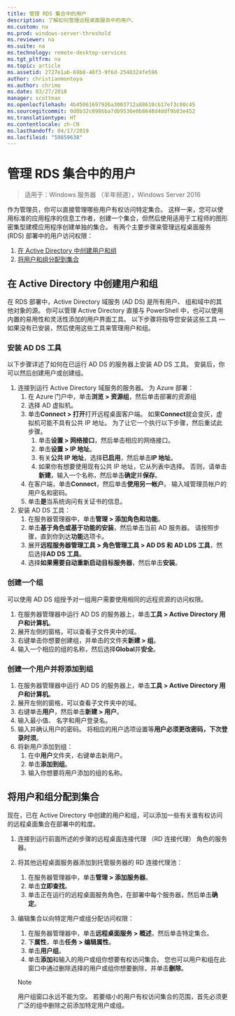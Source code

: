 ```yaml
---
title: 管理 RDS 集合中的用户
description: 了解如何管理远程桌面服务中的用户。
ms.custom: na
ms.prod: windows-server-threshold
ms.reviewer: na
ms.suite: na
ms.technology: remote-desktop-services
ms.tgt_pltfrm: na
ms.topic: article
ms.assetid: 2727e1ab-69b8-46f3-9f6d-2540324fe596
author: christianmontoya
ms.author: chrimo
ms.date: 03/27/2018
manager: scottman
ms.openlocfilehash: 4b45061697926a3003712a88610cb17ef3c00c45
ms.sourcegitcommit: 0d0b32c8986ba7db9536e0b8648d4ddf9b03e452
ms.translationtype: HT
ms.contentlocale: zh-CN
ms.lasthandoff: 04/17/2019
ms.locfileid: "59859638"
---
```

# <a name="manage-users-in-your-rds-collection"></a>管理 RDS 集合中的用户

>适用于：Windows 服务器 （半年频道），Windows Server 2016

作为管理员，你可以直接管理哪些用户有权访问特定集合。 这样一来，您可以使用标准的应用程序的信息工作者，创建一个集合，但然后使用适用于工程师的图形密集型建模应用程序创建单独的集合。 有两个主要步骤来管理远程桌面服务 (RDS) 部署中的用户访问权限：

1.  [在 Active Directory 中创建用户和组](#create-your-users-and-groups-in-active-directory)
2.  [将用户和组分配到集合](#assign-users-and-groups-to-collections)


## <a name="create-your-users-and-groups-in-active-directory"></a>在 Active Directory 中创建用户和组

在 RDS 部署中，Active Directory 域服务 (AD DS) 是所有用户、 组和域中的其他对象的源。 你可以管理 Active Directory 直接与 PowerShell 中，也可以使用内置的易用性和灵活性添加的用户界面工具。 以下步骤将指导您安装这些工具 — 如果没有已安装，然后使用这些工具来管理用户和组。

### <a name="install-ad-ds-tools"></a>安装 AD DS 工具

以下步骤详述了如何在已运行 AD DS 的服务器上安装 AD DS 工具。 安装后，你可以然后创建用户或创建组。

1. 连接到运行 Active Directory 域服务的服务器。 为 Azure 部署：
   1. 在 Azure 门户中，单击**浏览 > 资源组**，然后单击部署的资源组
   2. 选择 AD 虚拟机。
   3. 单击**Connect > 打开**打开远程桌面客户端。 如果**Connect**就会变灰，虚拟机可能不具有公共 IP 地址。 为了让它一个执行以下步骤，然后重试此步骤。
      1. 单击**设置 > 网络接口**，然后单击相应的网络接口。
      2. 单击**设置 > IP 地址**。
      3. 有关**公共 IP 地址**，选择**已启用**，然后单击**IP 地址**。
      4. 如果你有想要使用现有公共 IP 地址，它从列表中选择。 否则，请单击**新建**，输入一个名称，然后单击**确定**并**保存**。
   4. 在客户端，单击**Connect**，然后单击**使用另一帐户**。 输入域管理员帐户的用户名和密码。
   5. 单击**是**当系统询问有关证书的信息。
2. 安装 AD DS 工具：
   1. 在服务器管理器中，单击**管理 > 添加角色和功能**。
   2. 单击**基于角色或基于功能的安装**，然后单击当前 AD 服务器。 请按照步骤，直到你到达**功能**选项卡。
   3. 展开**远程服务器管理工具 > 角色管理工具 > AD DS 和 AD LDS 工具**，然后选择**AD DS 工具**。
   4. 选择**如果需要自动重新启动目标服务器**，然后单击**安装**。

### <a name="create-a-group"></a>创建一个组

可以使用 AD DS 组授予对一组用户需要使用相同的远程资源的访问权限。

1. 在服务器管理器中运行 AD DS 的服务器上，单击**工具 > Active Directory 用户和计算机**。
2. 展开左侧的窗格，可以查看子文件夹中的域。
3. 右键单击你想要创建组，并单击的文件夹**新建 > 组**。
4. 输入一个相应的组的名称，然后选择**Global**并**安全**。

### <a name="create-a-user-and-add-to-a-group"></a>创建一个用户并将添加到组
1. 在服务器管理器中运行 AD DS 的服务器上，单击**工具 > Active Directory 用户和计算机**。
2. 展开左侧的窗格，可以查看子文件夹中的域。
3. 右键单击**用户**，然后单击**新建 > 用户**。
4. 输入最小值、 名字和用户登录名。
5. 输入并确认用户的密码。 将相应的用户选项设置等**用户必须更改密码，下次登录时须**。
6. 将新用户添加到组：
   1. 在中**用户**文件夹，右键单击新用户。
   2. 单击**添加到组**。
   3. 输入你想要将用户添加的组的名称。

## <a name="assign-users-and-groups-to-collections"></a>将用户和组分配到集合
现在，已在 Active Directory 中创建的用户和组，可以添加一些有关谁有权访问的远程桌面集合在部署中的粒度。

1. 连接到运行前面所述的步骤的远程桌面连接代理 （RD 连接代理） 角色的服务器。
2. 将其他远程桌面服务器添加到托管服务器的 RD 连接代理池：
   1. 在服务器管理器中，单击**管理 > 添加服务器**。
   2. 单击**立即查找**。
   3. 单击正在运行的远程桌面服务角色，在部署中每个服务器，然后单击**确定**。
3. 编辑集合以向特定用户或组分配访问权限：
   1. 在服务器管理器中，单击**远程桌面服务 > 概述**，然后单击特定集合。
   2. 下**属性**，单击**任务 > 编辑属性**。
   3. 单击**用户组**。
   4. 单击**添加**和输入的用户或组你想要有权访问集合。 您也可以用户和组在此窗口中通过删除选择的用户或组你想要删除，并单击**删除**。 
   
   >[!NOTE] 
   > 用户组窗口永远不能为空。 若要缩小的用户有权访问集合的范围，首先必须更广泛的组中删除之前添加特定用户或组。